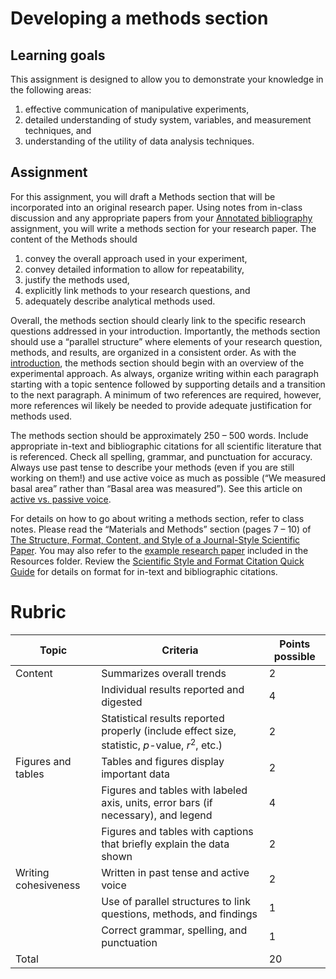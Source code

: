 # Developing a methods section

## Learning goals

This assignment is designed to allow you to demonstrate your knowledge in the following areas:

1) effective communication of manipulative experiments,
2) detailed understanding of study system, variables, and measurement techniques, and
3) understanding of the utility of data analysis techniques.

## Assignment

For this assignment, you will draft a Methods section that will be incorporated into an original research paper. Using notes from in-class discussion and any appropriate papers from your [Annotated bibliography](annotated-bib.md) assignment, you will write a methods section for your research paper. The content of the Methods should

1) convey the overall approach used in your experiment,
2) convey detailed information to allow for repeatability,
3) justify the methods used,
4) explicitly link methods to your research questions, and
5) adequately describe analytical methods used.

Overall, the methods section should clearly link to the specific research questions addressed in your introduction. Importantly, the methods section should use a “parallel structure” where elements of your research question, methods, and results, are organized in a consistent order. As with the [introduction](introduction.md), the methods section should begin with an overview of the experimental approach. As always, organize writing within each paragraph starting with a topic sentence followed by supporting details and a transition to the next paragraph. A minimum of two references are required, however, more references wil likely be needed to provide adequate justification for methods used.

The methods section should be approximately 250 – 500 words. Include appropriate in-text and bibliographic citations for all scientific literature that is referenced. Check all spelling, grammar, and punctuation for accuracy. Always use past tense to describe your methods (even if you are still working on them!) and use active voice as much as possible (“We measured basal area” rather than “Basal area was measured”). See this article on [active vs. passive voice](https://www.quickanddirtytips.com/education/grammar/active-voice-versus-passive-voice).

For details on how to go about writing a methods section, refer to class notes. Please read the “Materials
and Methods” section (pages 7 – 10) of [The Structure, Format, Content, and Style of a Journal-Style
Scientific Paper](http://jrtdd.com/wp-content/uploads/2018/05/How-to-Write-a-Paper-in-Scientific-Journal-Style-and-Format.pdf). You may also refer to the [example research paper](../resources/example_final_report.pdf) included in the Resources folder. Review the [Scientific Style and Format Citation Quick Guide](https://www.scientificstyleandformat.org/Tools/SSF-Citation-Quick-Guide.html) for details on format for in-text and bibliographic citations.

# Rubric

Topic | Criteria | Points possible
-- | -- | --
Content | Summarizes overall trends | 2
&nbsp; | Individual results reported and digested | 4
&nbsp; | Statistical results reported properly (include effect size, statistic, *p*-value, *r*<sup>2</sup>, etc.) | 2
Figures and tables | Tables and figures display important data | 2
&nbsp; | Figures and tables with labeled axis, units, error bars (if necessary), and legend | 4
&nbsp; | Figures and tables with captions that briefly explain the data shown | 2
Writing cohesiveness | Written in past tense and active voice | 2
&nbsp; | Use of parallel structures to link questions, methods, and findings | 1
&nbsp; | Correct grammar, spelling, and punctuation | 1
Total | &nbsp; | 20
